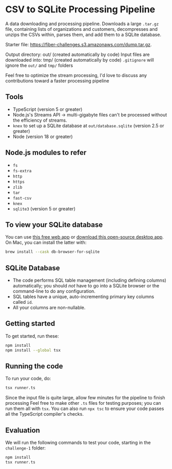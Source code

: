 # CSV to SQLite Processing Pipeline

A data downloading and processing pipeline. Downloads a large `.tar.gz` file, containing lists of organizations and customers, decompresses and unzips the CSVs within, parses them, and add them to a SQLite database.

Starter file: <https://fiber-challenges.s3.amazonaws.com/dump.tar.gz>.

Output directory: out/ (created automatically by code)
Input files are downloaded into: tmp/ (created automatically by code)
`.gitignore` will ignore the `out/` and `tmp/` folders

Feel free to optimize the stream processing, I'd love to discuss any contributions toward a faster processing pipeline

## Tools

- TypeScript (version 5 or greater)
- Node.js's Streams API -> multi-gigabyte files can't be processed without the efficiency of streams.
- `knex` to set up a SQLite database at `out/database.sqlite` (version 2.5 or greater)
- Node (version 18 or greater)

## Node.js modules to refer

- `fs`
- `fs-extra`
- `http`
- `https`
- `zlib`
- `tar`
- `fast-csv`
- `knex`
- `sqlite3` (version 5 or greater)

## To view your SQLite database

You can use [this free web app](https://sqliteviewer.app/) or [download this open-source desktop app](https://github.com/sqlitebrowser/sqlitebrowser). On Mac, you can install the latter with:

```sh
brew install --cask db-browser-for-sqlite
```

## SQLite Database

- The code performs SQL table management (including defining columns) automatically; you should _not_ have to go into a SQLite browser or the command-line to do any configuration.
- SQL tables have a unique, auto-incrementing primary key columns called `id`.
- All your columns are non-nullable.

## Getting started

To get started, run these:

```sh
npm install
npm install --global tsx
```

## Running the code

To run your code, do:

```sh
tsx runner.ts
```

Since the input file is quite large, allow few minutes for the pipeline to finish processing
Feel free to make other `.ts` files for testing purposes; you can run them all with `tsx`.
You can also run `npx tsc` to ensure your code passes all the TypeScript compiler's checks.

## Evaluation

We will run the following commands to test your code, starting in the `challenge-1` folder:

```sh
npm install
tsx runner.ts
```
